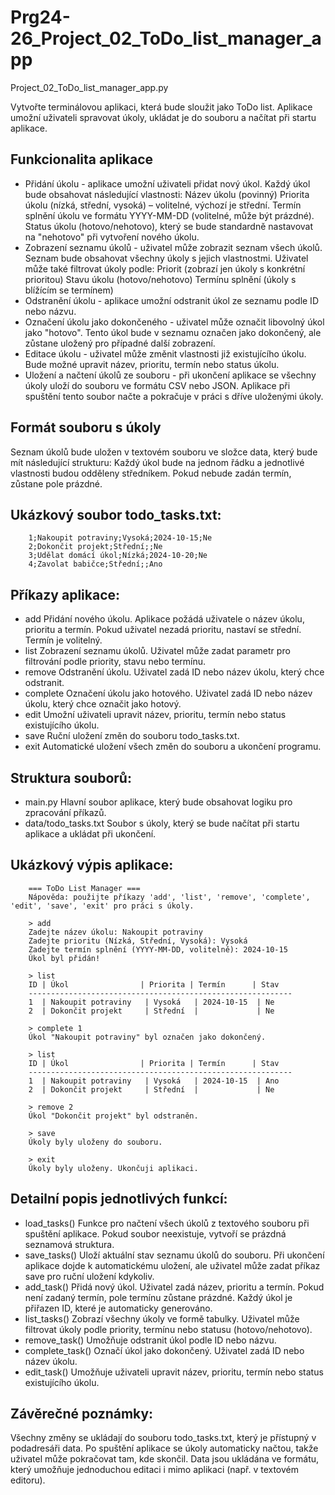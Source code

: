 # Prg24-26_Project_02_ToDo_list_manager_app

Project_02_ToDo_list_manager_app.py

Vytvořte terminálovou aplikaci, která bude sloužit jako ToDo list. 
Aplikace umožní uživateli spravovat úkoly, ukládat je do souboru a načítat při startu aplikace. 

## Funkcionalita aplikace
* Přidání úkolu - aplikace umožní uživateli přidat nový úkol. 
  Každý úkol bude obsahovat následující vlastnosti:
        Název úkolu (povinný)
        Priorita úkolu (nízká, střední, vysoká) – volitelné, výchozí je střední.
        Termín splnění úkolu ve formátu YYYY-MM-DD (volitelné, může být prázdné).
        Status úkolu (hotovo/nehotovo), který se bude standardně nastavovat na "nehotovo" při vytvoření nového úkolu.
* Zobrazení seznamu úkolů - uživatel může zobrazit seznam všech úkolů. 
  Seznam bude obsahovat všechny úkoly s jejich vlastnostmi. Uživatel může také filtrovat úkoly podle:
        Priorit (zobrazí jen úkoly s konkrétní prioritou)
        Stavu úkolu (hotovo/nehotovo)
        Termínu splnění (úkoly s blížícím se termínem)
* Odstranění úkolu - aplikace umožní odstranit úkol ze seznamu podle ID nebo názvu.
* Označení úkolu jako dokončeného - uživatel může označit libovolný úkol jako "hotovo". 
  Tento úkol bude v seznamu označen jako dokončený, ale zůstane uložený pro případné další zobrazení.
* Editace úkolu - uživatel může změnit vlastnosti již existujícího úkolu. 
  Bude možné upravit název, prioritu, termín nebo status úkolu.
* Uložení a načtení úkolů ze souboru - při ukončení aplikace se všechny úkoly uloží do souboru 
  ve formátu CSV nebo JSON. Aplikace při spuštění tento soubor načte a pokračuje v práci s dříve uloženými úkoly.

## Formát souboru s úkoly
Seznam úkolů bude uložen v textovém souboru ve složce data, který bude mít následující strukturu:
    Každý úkol bude na jednom řádku a jednotlivé vlastnosti budou odděleny středníkem.
    Pokud nebude zadán termín, zůstane pole prázdné.

## Ukázkový soubor todo_tasks.txt:
        1;Nakoupit potraviny;Vysoká;2024-10-15;Ne
        2;Dokončit projekt;Střední;;Ne
        3;Udělat domácí úkol;Nízká;2024-10-20;Ne
        4;Zavolat babičce;Střední;;Ano

## Příkazy aplikace:
* add
  Přidání nového úkolu. Aplikace požádá uživatele o název úkolu, prioritu a termín. 
  Pokud uživatel nezadá prioritu, nastaví se střední. Termín je volitelný.
* list
  Zobrazení seznamu úkolů. Uživatel může zadat parametr pro filtrování podle priority, stavu nebo termínu.
* remove
  Odstranění úkolu. Uživatel zadá ID nebo název úkolu, který chce odstranit.
* complete
  Označení úkolu jako hotového. Uživatel zadá ID nebo název úkolu, který chce označit jako hotový.
* edit
  Umožní uživateli upravit název, prioritu, termín nebo status existujícího úkolu.
* save
  Ruční uložení změn do souboru todo_tasks.txt.
* exit
  Automatické uložení všech změn do souboru a ukončení programu.

## Struktura souborů:
* main.py
  Hlavní soubor aplikace, který bude obsahovat logiku pro zpracování příkazů.
* data/todo_tasks.txt
  Soubor s úkoly, který se bude načítat při startu aplikace a ukládat při ukončení.


## Ukázkový výpis aplikace:
        === ToDo List Manager ===
        Nápověda: použijte příkazy 'add', 'list', 'remove', 'complete', 'edit', 'save', 'exit' pro práci s úkoly.

        > add
        Zadejte název úkolu: Nakoupit potraviny
        Zadejte prioritu (Nízká, Střední, Vysoká): Vysoká
        Zadejte termín splnění (YYYY-MM-DD, volitelně): 2024-10-15
        Úkol byl přidán!

        > list
        ID | Úkol                | Priorita | Termín      | Stav
        -----------------------------------------------------------
        1  | Nakoupit potraviny   | Vysoká   | 2024-10-15  | Ne
        2  | Dokončit projekt     | Střední  |             | Ne

        > complete 1
        Úkol "Nakoupit potraviny" byl označen jako dokončený.

        > list
        ID | Úkol                | Priorita | Termín      | Stav
        -----------------------------------------------------------
        1  | Nakoupit potraviny   | Vysoká   | 2024-10-15  | Ano
        2  | Dokončit projekt     | Střední  |             | Ne

        > remove 2
        Úkol "Dokončit projekt" byl odstraněn.

        > save
        Úkoly byly uloženy do souboru.

        > exit
        Úkoly byly uloženy. Ukončuji aplikaci.

## Detailní popis jednotlivých funkcí:
* load_tasks()
  Funkce pro načtení všech úkolů z textového souboru při spuštění aplikace. Pokud soubor neexistuje, vytvoří se prázdná seznamová struktura.
* save_tasks()
  Uloží aktuální stav seznamu úkolů do souboru. Při ukončení aplikace dojde k automatickému uložení, ale uživatel může zadat příkaz save pro ruční uložení kdykoliv.
* add_task()
  Přidá nový úkol. Uživatel zadá název, prioritu a termín. Pokud není zadaný termín, pole termínu zůstane prázdné. Každý úkol je přiřazen ID, které je automaticky generováno.
* list_tasks()
  Zobrazí všechny úkoly ve formě tabulky. Uživatel může filtrovat úkoly podle priority, termínu nebo statusu (hotovo/nehotovo).
* remove_task()
  Umožňuje odstranit úkol podle ID nebo názvu.
* complete_task()
  Označí úkol jako dokončený. Uživatel zadá ID nebo název úkolu.
* edit_task()
  Umožňuje uživateli upravit název, prioritu, termín nebo status existujícího úkolu.

## Závěrečné poznámky:
Všechny změny se ukládají do souboru todo_tasks.txt, který je přístupný v podadresáři data.
Po spuštění aplikace se úkoly automaticky načtou, takže uživatel může pokračovat tam, kde skončil.
Data jsou ukládána ve formátu, který umožňuje jednoduchou editaci i mimo aplikaci (např. v textovém editoru).